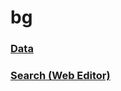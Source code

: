 # bg

### [Data](https://github.com/TwitterArchives/bg/tree/main/data)
### [Search (Web Editor)](https://github.dev/TwitterArchives/bg)
